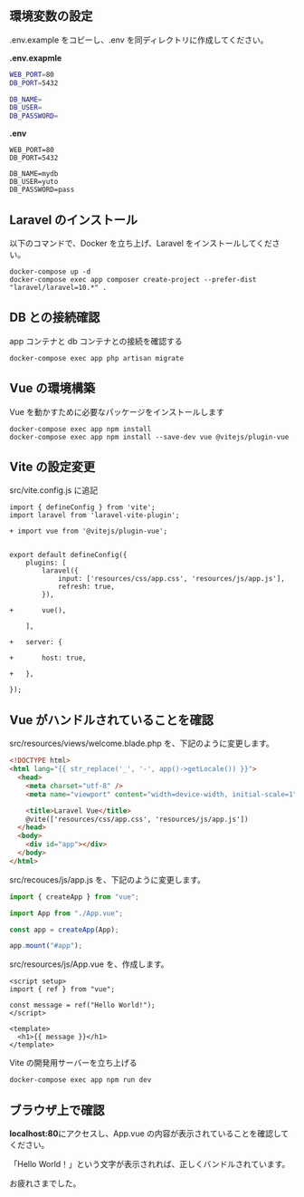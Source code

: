 ## 環境変数の設定

.env.example をコピーし、.env を同ディレクトリに作成してください。

**.env.exapmle**

```sh
WEB_PORT=80
DB_PORT=5432

DB_NAME=
DB_USER=
DB_PASSWORD=
```

**.env**

```shl
WEB_PORT=80
DB_PORT=5432

DB_NAME=mydb
DB_USER=yuto
DB_PASSWORD=pass
```

## Laravel のインストール

以下のコマンドで、Docker を立ち上げ、Laravel をインストールしてください。

```shl
docker-compose up -d
docker-compose exec app composer create-project --prefer-dist "laravel/laravel=10.*" .
```

## DB との接続確認

app コンテナと db コンテナとの接続を確認する

```shl
docker-compose exec app php artisan migrate
```

## Vue の環境構築

Vue を動かすために必要なパッケージをインストールします

```shl
docker-compose exec app npm install
docker-compose exec app npm install --save-dev vue @vitejs/plugin-vue
```

## Vite の設定変更

src/vite.config.js に追記

```shl
import { defineConfig } from 'vite';
import laravel from 'laravel-vite-plugin';

+ import vue from '@vitejs/plugin-vue';


export default defineConfig({
    plugins: [
        laravel({
            input: ['resources/css/app.css', 'resources/js/app.js'],
            refresh: true,
        }),

+       vue(),

    ],

+   server: {

+       host: true,

+   },

});

```

## Vue がハンドルされていることを確認

src/resources/views/welcome.blade.php を、下記のように変更します。

```html
<!DOCTYPE html>
<html lang="{{ str_replace('_', '-', app()->getLocale()) }}">
  <head>
    <meta charset="utf-8" />
    <meta name="viewport" content="width=device-width, initial-scale=1" />

    <title>Laravel Vue</title>
    @vite(['resources/css/app.css', 'resources/js/app.js'])
  </head>
  <body>
    <div id="app"></div>
  </body>
</html>
```

src/recouces/js/app.js を、下記のように変更します。

```js
import { createApp } from "vue";

import App from "./App.vue";

const app = createApp(App);

app.mount("#app");
```

src/resources/js/App.vue を、作成します。

```vue
<script setup>
import { ref } from "vue";

const message = ref("Hello World!");
</script>

<template>
  <h1>{{ message }}</h1>
</template>
```

Vite の開発用サーバーを立ち上げる

```shl
docker-compose exec app npm run dev
```

## ブラウザ上で確認

**localhost:80**にアクセスし、App.vue の内容が表示されていることを確認してください。

「Hello World！」という文字が表示されれば、正しくバンドルされています。

お疲れさまでした。

